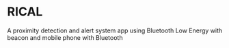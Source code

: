 # RICAL
A proximity detection and alert system app using Bluetooth Low Energy with beacon and mobile phone with Bluetooth
